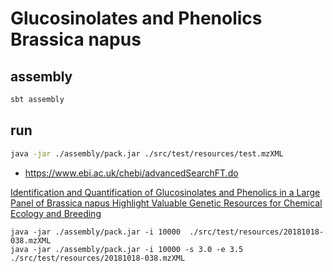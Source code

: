 # Glucosinolates and Phenolics Brassica napus

## assembly

```bash
sbt assembly
```

## run 

```bash
java -jar ./assembly/pack.jar ./src/test/resources/test.mzXML
```

 - https://www.ebi.ac.uk/chebi/advancedSearchFT.do

[Identification and Quantification of Glucosinolates and Phenolics in a Large Panel of Brassica napus Highlight Valuable Genetic Resources for Chemical Ecology and Breeding](https://pubs.acs.org/doi/10.1021/acs.jafc.1c08118)


``` 
java -jar ./assembly/pack.jar -i 10000  ./src/test/resources/20181018-038.mzXML
java -jar ./assembly/pack.jar -i 10000 -s 3.0 -e 3.5 ./src/test/resources/20181018-038.mzXML
```